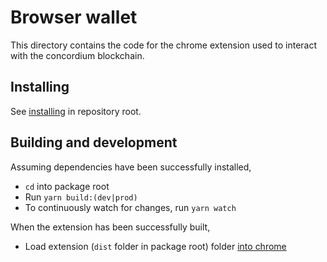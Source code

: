 # Browser wallet

This directory contains the code for the chrome extension used to interact with the concordium blockchain.

## Installing

See [installing](../../README.md#installing) in repository root.

## Building and development

Assuming dependencies have been successfully installed,

-   `cd` into package root
-   Run `yarn build:(dev|prod)`
-   To continuously watch for changes, run `yarn watch`

When the extension has been successfully built,

-   Load extension (`dist` folder in package root) folder [into chrome](https://developer.chrome.com/docs/extensions/mv3/getstarted/#unpacked)
